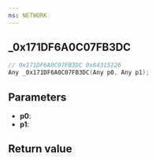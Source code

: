 ```yaml
---
ns: NETWORK
---
```

## _0x171DF6A0C07FB3DC

```c
// 0x171DF6A0C07FB3DC 0x84315226
Any _0x171DF6A0C07FB3DC(Any p0, Any p1);
```


## Parameters
* **p0**: 
* **p1**: 

## Return value
